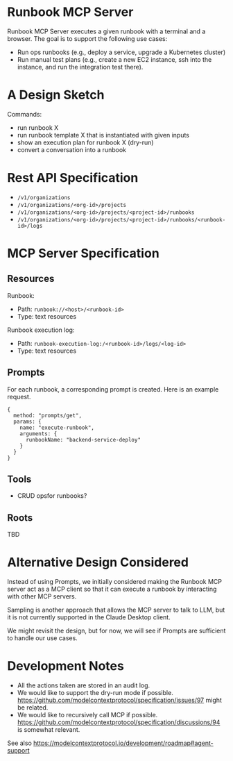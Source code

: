 # Runbook MCP Server 

Runbook MCP Server executes a given runbook with a terminal and a browser. The goal is to support the following use cases:

- Run ops runbooks (e.g., deploy a service, upgrade a Kubernetes cluster)
- Run manual test plans (e.g., create a new EC2 instance, ssh into the instance, and run the integration test there).

# A Design Sketch 

Commands:
- run runbook X
- run runbook template X that is instantiated with given inputs
- show an execution plan for runbook X (dry-run)
- convert a conversation into a runbook

# Rest API Specification 

- `/v1/organizations`
- `/v1/organizations/<org-id>/projects`
- `/v1/organizations/<org-id>/projects/<project-id>/runbooks`
- `/v1/organizations/<org-id>/projects/<project-id>/runbooks/<runbook-id>/logs`

# MCP Server Specification

## Resources

Runbook:
- Path: `runbook://<host>/<runbook-id>`
- Type: text resources

Runbook execution log:
- Path: `runbook-execution-log:/<runbook-id>/logs/<log-id>`
- Type: text resources

## Prompts

For each runbook, a corresponding prompt is created. Here is an example request.

```
{
  method: "prompts/get",
  params: {
    name: "execute-runbook",
    arguments: {
      runbookName: "backend-service-deploy"
    }
  }
}
```

## Tools

- CRUD opsfor runbooks?

## Roots

TBD

# Alternative Design Considered

Instead of using Prompts, we initially considered making the Runbook MCP server act as a MCP 
client so that it can execute a runbook by interacting with other MCP servers.

Sampling is another approach that allows the MCP server to talk to LLM, but it is not currently supported in the Claude Desktop client.

We might revisit the design, but for now, we will see if Prompts are sufficient to handle our use cases.

# Development Notes

- All the actions taken are stored in an audit log.
- We would like to support the dry-run mode if possible. https://github.com/modelcontextprotocol/specification/issues/97 might be related.
- We would like to recursively call MCP if possible. https://github.com/modelcontextprotocol/specification/discussions/94 is somewhat relevant.

See also https://modelcontextprotocol.io/development/roadmap#agent-support 
